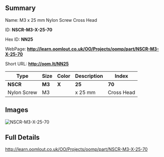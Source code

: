 

## Summary
 
Name: M3 x 25 mm Nylon Screw Cross Head

ID: __NSCR-M3-X-25-70__

Hex ID: __NN25__

WebPage: __http://learn.oomlout.co.uk/OO/Projects/oomp/part/NSCR-M3-X-25-70__

Short URL: __http://oom.lt/NN25__


| Type   | Size   | Color   | Description   | Index   |    
| ----- | ------   | ------   | -----   | ----   |    
| __NSCR__   					| __M3__   					| __X__    						| __25__    					| __70__ |    
| Nylon Screw		| M3	| 		| x 25 mm	| Cross Head	|

## Images
![NSCR-M3-X-25-70](http://oomlout.com/oomp-gen/parts/NSCR-M3-X-25-70/NSCR-M3-X-25-70_420.jpg)

## Full Details

 http://learn.oomlout.co.uk/OO/Projects/oomp/part/NSCR-M3-X-25-70

